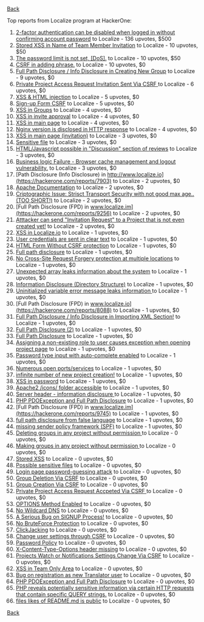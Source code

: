 [Back](../README.md)

Top reports from Localize program at HackerOne:

1. [2-factor authentication can be disabled when logged in without confirming account password](https://hackerone.com/reports/783258) to Localize - 136 upvotes, $500
2. [Stored XSS in Name of Team Member Invitation](https://hackerone.com/reports/786301) to Localize - 10 upvotes, $50
3. [The password limit is not set, [DoS].](https://hackerone.com/reports/783356) to Localize - 10 upvotes, $50
4. [CSRF in adding phrase.](https://hackerone.com/reports/7962) to Localize - 10 upvotes, $0
5. [Full Path Disclosure / Info Disclosure in Creating New Group](https://hackerone.com/reports/8090) to Localize - 9 upvotes, $0
6. [Private Project Access Request Invitation Sent Via CSRF ](https://hackerone.com/reports/8226) to Localize - 6 upvotes, $0
7. [XSS & HTML injection](https://hackerone.com/reports/7876) to Localize - 5 upvotes, $0
8. [Sign-up Form CSRF](https://hackerone.com/reports/7865) to Localize - 5 upvotes, $0
9. [XSS in Groups](https://hackerone.com/reports/7868) to Localize - 4 upvotes, $0
10. [XSS in invite approval](https://hackerone.com/reports/7887) to Localize - 4 upvotes, $0
11. [XSS in main page](https://hackerone.com/reports/7882) to Localize - 4 upvotes, $0
12. [Nginx version is disclosed in HTTP response](https://hackerone.com/reports/783852) to Localize - 4 upvotes, $0
13. [XSS in main page (invitation)](https://hackerone.com/reports/7886) to Localize - 3 upvotes, $0
14. [Sensitive file](https://hackerone.com/reports/7968) to Localize - 3 upvotes, $0
15. [HTML/Javascript possible in "Discussion" section of reviews](https://hackerone.com/reports/7897) to Localize - 3 upvotes, $0
16. [Business logic Failure - Browser cache management and logout vulnerability.](https://hackerone.com/reports/7909) to Localize - 3 upvotes, $0
17. [Path Disclosure (Info Disclosure) in  http://www.localize.io](https://hackerone.com/reports/7903) to Localize - 2 upvotes, $0
18. [Apache Documentation](https://hackerone.com/reports/8055) to Localize - 2 upvotes, $0
19. [Criptographic Issue: Strisct Transport Security with not good max age..(TOO SHORT!)](https://hackerone.com/reports/9008) to Localize - 2 upvotes, $0
20. [Full Path Disclosure (FPD) in www.localize.im](https://hackerone.com/reports/9256) to Localize - 2 upvotes, $0
21. [Atttacker can send "Invitation Request" to a Project that is not even created yet!](https://hackerone.com/reports/9088) to Localize - 2 upvotes, $0
22. [XSS in Localize.io](https://hackerone.com/reports/7890) to Localize - 1 upvotes, $0
23. [User credentials are sent in clear text](https://hackerone.com/reports/7950) to Localize - 1 upvotes, $0
24. [HTML Form Without CSRF protection](https://hackerone.com/reports/7863) to Localize - 1 upvotes, $0
25. [Full path disclosure](https://hackerone.com/reports/7894) to Localize - 1 upvotes, $0
26. [No Cross-Site Request Forgery protection at multiple locations](https://hackerone.com/reports/7916) to Localize - 1 upvotes, $0
27. [Unexpected array leaks information about the system](https://hackerone.com/reports/7888) to Localize - 1 upvotes, $0
28. [Information Disclosure (Directory Structure)](https://hackerone.com/reports/7930) to Localize - 1 upvotes, $0
29. [Uninitialized variable error message leaks information ](https://hackerone.com/reports/7915) to Localize - 1 upvotes, $0
30. [Full Path Disclosure (FPD) in www.localize.io](https://hackerone.com/reports/8088) to Localize - 1 upvotes, $0
31. [Full Path Disclosure / Info Disclosure in Importing XML Section!](https://hackerone.com/reports/8091) to Localize - 1 upvotes, $0
32. [Full Path Disclosure (2)](https://hackerone.com/reports/8013) to Localize - 1 upvotes, $0
33. [Full Path Disclosure](https://hackerone.com/reports/7972) to Localize - 1 upvotes, $0
34. [Assigning a non-existing role to user causes exception when opening project page](https://hackerone.com/reports/7921) to Localize - 1 upvotes, $0
35. [Password type input with auto-complete enabled](https://hackerone.com/reports/7954) to Localize - 1 upvotes, $0
36. [Numerous open ports/services](https://hackerone.com/reports/8064) to Localize - 1 upvotes, $0
37. [infinite number of new project creation!](https://hackerone.com/reports/8093) to Localize - 1 upvotes, $0
38. [XSS in password](https://hackerone.com/reports/7995) to Localize - 1 upvotes, $0
39. [Apache2 /icons/ folder accessible](https://hackerone.com/reports/7923) to Localize - 1 upvotes, $0
40. [Server header - information disclosure ](https://hackerone.com/reports/7914) to Localize - 1 upvotes, $0
41. [PHP PDOException and Full Path Disclosure](https://hackerone.com/reports/15899) to Localize - 1 upvotes, $0
42. [Full Path Disclosure (FPD) in www.localize.im](https://hackerone.com/reports/9745) to Localize - 1 upvotes, $0
43. [full path disclosure from false language](https://hackerone.com/reports/13237) to Localize - 1 upvotes, $0
44. [missing sender policy framework (SPF)](https://hackerone.com/reports/12836) to Localize - 1 upvotes, $0
45. [Deleting groups in any project without permission ](https://hackerone.com/reports/8104) to Localize - 0 upvotes, $0
46. [Making groups in any project without permission ](https://hackerone.com/reports/8102) to Localize - 0 upvotes, $0
47. [Stored XSS](https://hackerone.com/reports/7873) to Localize - 0 upvotes, $0
48. [Possible sensitive files](https://hackerone.com/reports/8019) to Localize - 0 upvotes, $0
49. [Login page password-guessing attack](https://hackerone.com/reports/8017) to Localize - 0 upvotes, $0
50. [Group Deletion Via CSRF](https://hackerone.com/reports/8218) to Localize - 0 upvotes, $0
51. [Group Creation Via CSRF](https://hackerone.com/reports/8216) to Localize - 0 upvotes, $0
52. [ Private Project Access Request Accpeted Via CSRF ](https://hackerone.com/reports/8224) to Localize - 0 upvotes, $0
53. [OPTIONS Method Enabled](https://hackerone.com/reports/8184) to Localize - 0 upvotes, $0
54. [No Wildcard DNS](https://hackerone.com/reports/8239) to Localize - 0 upvotes, $0
55. [A Serious Bug on SIGNUP Process!](https://hackerone.com/reports/7941) to Localize - 0 upvotes, $0
56. [No BruteForce Protection](https://hackerone.com/reports/7869) to Localize - 0 upvotes, $0
57. [ClickJacking](https://hackerone.com/reports/7862) to Localize - 0 upvotes, $0
58. [Change user settings through CSRF](https://hackerone.com/reports/7870) to Localize - 0 upvotes, $0
59. [Password Policy](https://hackerone.com/reports/7883) to Localize - 0 upvotes, $0
60. [X-Content-Type-Options header missing](https://hackerone.com/reports/8059) to Localize - 0 upvotes, $0
61. [Projects Watch or Notifications Settings Change Via CSRF](https://hackerone.com/reports/8273) to Localize - 0 upvotes, $0
62. [XSS in Team Only Area](https://hackerone.com/reports/10577) to Localize - 0 upvotes, $0
63. [Bug on registration as new Translator user](https://hackerone.com/reports/15679) to Localize - 0 upvotes, $0
64. [PHP PDOException and Full Path Disclosure](https://hackerone.com/reports/19363) to Localize - 0 upvotes, $0
65. [PHP reveals potentially sensitive information via certain HTTP requests that contain specific QUERY strings.](https://hackerone.com/reports/30787) to Localize - 0 upvotes, $0
66. [files likes of README.md is public](https://hackerone.com/reports/31255) to Localize - 0 upvotes, $0


[Back](../README.md)